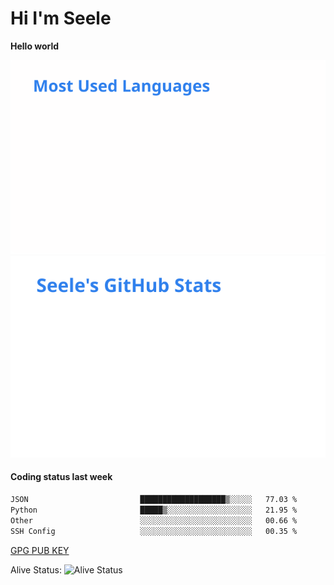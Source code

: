 <h1>Hi I'm Seele</h1>

<b>Hello world</b>

<img src='/assets/top-langs.svg' alt="Seele's github langs"> <img src='/assets/stats.svg' alt="Seele's github stats" >

<h4>Coding status last week </h4>

<!--START_SECTION:waka-->

```txt
JSON                         ███████████████████▒░░░░░   77.03 %
Python                       █████▒░░░░░░░░░░░░░░░░░░░   21.95 %
Other                        ░░░░░░░░░░░░░░░░░░░░░░░░░   00.66 %
SSH Config                   ░░░░░░░░░░░░░░░░░░░░░░░░░   00.35 %
```

<!--END_SECTION:waka-->

[GPG PUB KEY](https://keys.openpgp.org/vks/v1/by-fingerprint/3FCE91BF5B9666B55B67213C4C57B7824A5B6680)

Alive Status: ![Alive Status](https://hc.dvd.moe/b/2/8b44cecc-1f43-4449-9b4b-9c7fd754673c.svg)
